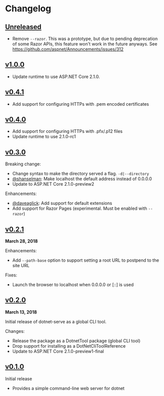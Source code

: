 # Changelog

## [Unreleased]

* Remove `--razor`. This was a prototype, but due to pending deprecation of some Razor APIs, this feature won't work in the future anyways. See https://github.com/aspnet/Announcements/issues/312

## [v1.0.0]
- Update runtime to use ASP.NET Core 2.1.0.

## [v0.4.1]

- Add support for configuring HTTPs with .pem encoded certificates

## [v0.4.0]

- Add support for configuring HTTPs with .pfx/.p12 files
- Update runtime to use 2.1.0-rc1

## [v0.3.0]

Breaking change:
 - Change syntax to make the directory served a flag. `-d|--directory`
 - [@shanselman]: Make localhost the default address instead of 0.0.0.0
 - Update to ASP.NET Core 2.1.0-preview2

Enhancements:
 - [@daveaglick]: Add support for default extensions
 - Add support for Razor Pages (experimental. Must be enabled with `--razor`)

## [v0.2.1]

**March 28, 2018**

Enhancements:
 - Add `--path-base` option to support setting a root URL to postpend to the site URL

Fixes:
 - Launch the browser to localhost when 0.0.0.0 or [::] is used

## [v0.2.0]

**March 13, 2018**

Initial release of dotnet-serve as a global CLI tool.

Changes:
  - Release the package as a DotnetTool package (global CLI tool)
  - Drop support for installing as a DotNetCliToolReference
  - Update to ASP.NET Core 2.1.0-preview1-final

## [v0.1.0]
Initial release
 - Provides a simple command-line web server for dotnet

[Unreleased]: https://github.com/natemcmaster/dotnet-serve/compare/v1.0.0...HEAD
[v1.0.0]: https://github.com/natemcmaster/dotnet-serve/compare/v0.4.1...v1.0.0
[v0.4.1]: https://github.com/natemcmaster/dotnet-serve/compare/v0.4.0...v0.4.1
[v0.4.0]: https://github.com/natemcmaster/dotnet-serve/compare/v0.3.0...v0.4.0
[v0.3.0]: https://github.com/natemcmaster/dotnet-serve/compare/v0.2.1...v0.3.0
[v0.2.1]: https://github.com/natemcmaster/dotnet-serve/compare/v0.2.0...v0.2.1
[v0.2.0]: https://github.com/natemcmaster/dotnet-serve/compare/v0.1.0...v0.2.0
[v0.1.0]: https://github.com/natemcmaster/dotnet-serve/tree/v0.1.0

[@daveaglick]: https://github.com/daveaglick
[@shanselman]: https://github.com/shanselman
